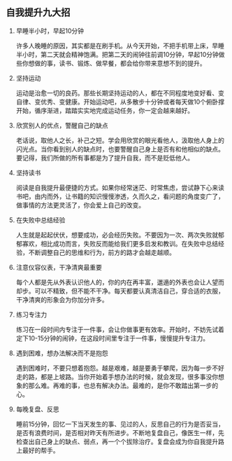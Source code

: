 ## 自我提升九大招

1. 早睡半小时，早起10分钟

   许多人晚睡的原因，其实都是在刷手机。从今天开始，不把手机带上床，早睡半小时，第二天就会精神饱满。把第二天的闹钟往前调10分钟，早起10分钟做些你想做的事，读书、锻炼、做早餐，都会给你带来意想不到的提升。

2. 坚持运动

   运动是治愈一切的良药。那些长期坚持运动的人，都在不同程度地变好看、变自律、变优秀、变健康。开始运动吧，从多散步十分钟或者每天做10个俯卧撑开始，循序渐进，踏踏实实地完成运动任务，你一定会越来越好。

3. 欣赏别人的优点，警醒自己的缺点

   老话说，取他人之长，补己之短。学会用欣赏的眼光看他人，汲取他人身上的闪光点。当你看到别人的缺点时，也要警醒自己身上是否有和他相似的缺点。要记得，我们所做的所有事都是为了提升自我，而不是贬低他人。

4. 坚持读书

   阅读是自我提升最便捷的方式。如果你经常迷茫、时常焦虑，尝试静下心来读书吧，由内而外，让书籍的知识慢慢渗透，久而久之，看问题的角度变广了，做事情的方法更灵活了，你会爱上自己的改变。

5. 在失败中总结经验

   人生就是起起伏伏，想要成功，必会经历失败。不要因为一次、两次失败就郁郁寡欢，相比成功而言，失败反而能给我们更多启发和教训。在失败中总结经验，不断调整自己的思维和行为，前方的路才会越走越顺。

6. 注意仪容仪表，干净清爽最重要

   每个人都是先从外表认识他人的，你的内在再丰富，邋遢的外表也会让人望而却步。可以不精致，但不能不干净。每天都要认真清洁自己，穿合适的衣服，干净清爽的形象会为你加分许多。

7. 练习专注力

   练习在一段时间内专注于一件事，会让你做事更有效率。开始时，不妨先试着定下10-15分钟的闹钟，在这段时间里专注于一件事，慢慢提升专注力。

8. 遇到困难，想办法解决而不是抱怨

   遇到困难时，不要只想着抱怨。越是艰难，越是要勇于攀爬，因为每一步不好走的路，都是上坡路。当你开始着手想办法的时候，就会发现，很多事没你想象的那么难。再难的事，也总有解决办法。最难的，是你不敢踏出第一步的心。

9. 每晚复盘、反思

   睡前15分钟，回忆一下当天发生的事、见过的人，反思自己的行为是否妥当，是否有浪费时间，是否相对昨天有所进步。不断地复盘自己，像医生一样，先检查出自己身上的缺点、弱点，再一个个拔除治疗。复盘会成为你自我提升路上最好的帮手。